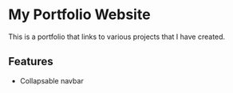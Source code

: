 # My Portfolio Website

This is a portfolio that links to various projects that I have created.

## Features
- Collapsable navbar
